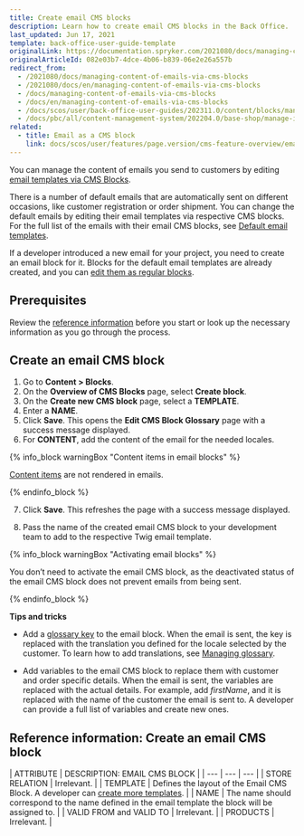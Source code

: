 ```yaml
---
title: Create email CMS blocks
description: Learn how to create email CMS blocks in the Back Office.
last_updated: Jun 17, 2021
template: back-office-user-guide-template
originalLink: https://documentation.spryker.com/2021080/docs/managing-content-of-emails-via-cms-blocks
originalArticleId: 082e03b7-4dce-4b06-b839-06e2e26a557b
redirect_from:
  - /2021080/docs/managing-content-of-emails-via-cms-blocks
  - /2021080/docs/en/managing-content-of-emails-via-cms-blocks
  - /docs/managing-content-of-emails-via-cms-blocks
  - /docs/en/managing-content-of-emails-via-cms-blocks
  - /docs/scos/user/back-office-user-guides/202311.0/content/blocks/managing-content-of-emails-via-cms-blocks.html
  - /docs/pbc/all/content-management-system/202204.0/base-shop/manage-in-the-back-office/blocks/create-email-cms-blocks.html
related:
  - title: Email as a CMS block
    link: docs/scos/user/features/page.version/cms-feature-overview/email-as-a-cms-block-overview.html
---
```


You can manage the content of emails you send to customers by editing [email templates via CMS Blocks](/docs/pbc/all/content-management-system/{{page.version}}/base-shop/cms-feature-overview/email-as-a-cms-block-overview.html).

There is a number of default emails that are automatically sent on different occasions, like customer registration or order shipment. You can change the default emails by editing their email templates via respective CMS blocks. For the full list of the emails with their email CMS blocks, see [Default email templates](/docs/pbc/all/content-management-system/{{page.version}}/base-shop/cms-feature-overview/email-as-a-cms-block-overview.html).

If a developer introduced a new email for your project, you need to create an email block for it. Blocks for the default email templates are already created, and you can [edit them as regular blocks](/docs/pbc/all/content-management-system/{{page.version}}/base-shop/manage-in-the-back-office/blocks/edit-cms-blocks.html).

## Prerequisites

Review the [reference information](#reference-information-create-an-email-cms-block) before you start or look up the necessary information as you go through the process.

## Create an email CMS block

1. Go to **Content&nbsp;<span aria-label="and then">></span> Blocks**.
2. On the **Overview of CMS Blocks** page, select **Create block**.
3. On the **Create new CMS block** page, select a **TEMPLATE**.
4. Enter a **NAME**.
5. Click **Save**.
    This opens the **Edit CMS Block Glossary** page with a success message displayed.
6. For **CONTENT**, add the content of the email for the needed locales.

{% info_block warningBox "Content items in email blocks" %}

[Content items](/docs/pbc/all/content-management-system/{{page.version}}/base-shop/navigation-feature-overview.html) are not rendered in emails.

{% endinfo_block %}

7. Click **Save**.
    This refreshes the page with a success message displayed.

8. Pass the name of the created email CMS block to your development team to add to the respective Twig email template.

{% info_block warningBox "Activating email blocks" %}

You don’t need to activate the email CMS block, as the deactivated status of the email CMS block does not prevent emails from being sent.

{% endinfo_block %}

**Tips and tricks**

* Add a [glossary key](/docs/pbc/all/miscellaneous/{{page.version}}/manage-in-the-back-office/add-translations.html) to the email block. When the email is sent, the key is replaced with the translation you defined for the locale selected by the customer. To learn how to add translations, see [Managing glossary](/docs/pbc/all/miscellaneous/{{page.version}}/manage-in-the-back-office/add-translations.html).

* Add variables to the email CMS block to replace them with customer and order specific details. When the email is sent, the variables are replaced with the actual details. For example, add *firstName*, and it is replaced with the name of the customer the email is sent to. A developer can provide a full list of variables and create new ones.


## Reference information: Create an email CMS block

| ATTRIBUTE  | DESCRIPTION: EMAIL CMS BLOCK |
| --- | --- | --- |
| STORE RELATION | Irrelevant. |
| TEMPLATE | Defines the layout of the Email CMS Block. A developer can [create more templates](/docs/pbc/all/content-management-system/{{page.version}}/base-shop/tutorials-and-howtos/create-cms-templates.html#cms-block-template). |
| NAME | The name should correspond to the name defined in the email template the block will be assigned to. |
| VALID FROM and VALID TO | Irrelevant. |
| PRODUCTS | Irrelevant. |
